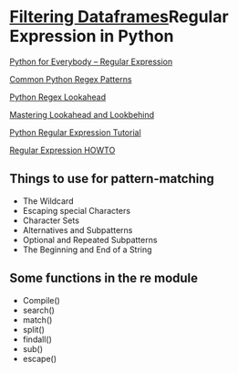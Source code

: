 
# [Filtering Dataframes](https://www.dataquest.io/blog/filtering-pandas-dataframes/)Regular Expression in Python

[Python for Everybody – Regular Expression](https://github.com/AmaniAbbas/py4e/blob/master/Course-3/Quizzes/quiz_chapter11.md)

[Common Python Regex Patterns](https://www.dataquest.io/blog/regular-expressions-data-scientists/)
 
[Python Regex Lookahead](https://www.pythontutorial.net/python-regex/python-regex-lookahead/)

[Mastering Lookahead and Lookbehind](https://www.rexegg.com/regex-lookarounds.html)

[Python Regular Expression Tutorial](https://tschwarz.mscs.mu.edu/Classes/PythonB/Modules/RegularExpressions/article.html)

[Regular Expression HOWTO](https://docs.python.org/3/howto/regex.html)

## Things to use for pattern-matching

* The Wildcard
* Escaping special Characters
* Character Sets
* Alternatives and Subpatterns
* Optional and Repeated Subpatterns
* The Beginning and End of a String

## Some functions in the re module

* Compile()
* search()
* match()
* split()
* findall()
* sub()
* escape()







